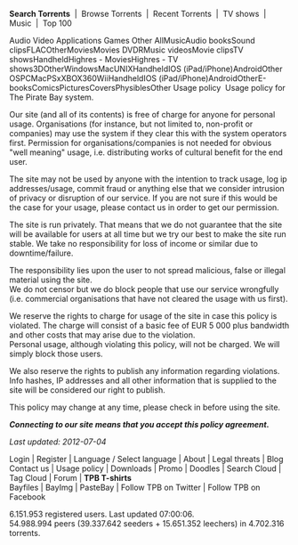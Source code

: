 **Search Torrents**  |  Browse Torrents  |  Recent Torrents  |  TV shows  |  Music  |  Top 100  
  
Audio Video Applications Games Other AllMusicAudio booksSound clipsFLACOtherMoviesMovies DVDRMusic videosMovie clipsTV showsHandheldHighres - MoviesHighres - TV shows3DOtherWindowsMacUNIXHandheldIOS (iPad/iPhone)AndroidOther OSPCMacPSxXBOX360WiiHandheldIOS (iPad/iPhone)AndroidOtherE-booksComicsPicturesCoversPhysiblesOther Usage policy  Usage policy for The Pirate Bay system.

Our site (and all of its contents) is free of charge for anyone for personal usage. Organisations (for instance, but not limited to, non-profit or companies) may use the system if they clear this with the system operators first. Permission for organisations/companies is not needed for obvious "well meaning" usage, i.e. distributing works of cultural benefit for the end user.

The site may not be used by anyone with the intention to track usage, log ip addresses/usage, commit fraud or anything else that we consider intrusion of privacy or disruption of our service. If you are not sure if this would be the case for your usage, please contact us in order to get our permission.

The site is run privately. That means that we do not guarantee that the site will be available for users at all time but we try our best to make the site run stable. We take no responsibility for loss of income or similar due to downtime/failure.

The responsibility lies upon the user to not spread malicious, false or illegal material using the site.  
We do not censor but we do block people that use our service wrongfully (i.e. commercial organisations that have not cleared the usage with us first).

We reserve the rights to charge for usage of the site in case this policy is violated. The charge will consist of a basic fee of EUR 5 000 plus bandwidth and other costs that may arise due to the violation.  
Personal usage, although violating this policy, will not be charged. We will simply block those users.

We also reserve the rights to publish any information regarding violations. Info hashes, IP addresses and all other information that is supplied to the site will be considered our right to publish.

This policy may change at any time, please check in before using the site.

_**Connecting to our site means that you accept this policy agreement.**_

_Last updated: 2012-07-04_

Login | Register | Language / Select language | About | Legal threats | Blog  
Contact us | Usage policy | Downloads | Promo | Doodles | Search Cloud | Tag Cloud | Forum | **TPB T-shirts**  
Bayfiles | BayImg | PasteBay | Follow TPB on Twitter | Follow TPB on Facebook  

6.151.953 registered users. Last updated 07:00:06.  
54.988.994 peers (39.337.642 seeders + 15.651.352 leechers) in 4.702.316 torrents.
